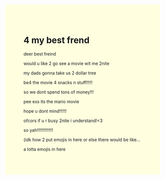 <!DOCTYPE html>
<html>
 <head>
  <title>for my best fred!!!</title>
  <link rel="stylesheet" type="text/css" href="stylish.css">
 </head>

 <body>
  <div class="orange-background">
   <div style="background-color: lightyellow; padding:60px;">
    <h1>4 my best frend</h1>
    <p>deer best freind</p>
    <p>would u like 2 go see a movie wit me 2nite</p>
    <p>my dads gonna take us 2 dollar tree</p>
    <p>be4 the movie 4 snacks n stuff!!!!!</p>
    <p>so we dont spend tons of money!!!</p>
    <p>pee ess its the mario movie</p>
    <p>hope u dont mind!!!!!!</p>
    <p>ofcors if u r busy 2nite i understand!<3</p>
    <p>so yah!!!!!!!!!!!!!</p>
    <p>(idk how 2 put emojis in here or else there would be like...</p>
    <p>a lotta emojis in here</p>
   </div>
  </div>
 </body>

</html>
